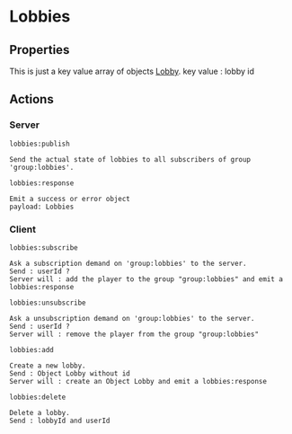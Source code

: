 # Lobbies

## Properties

This is just a key value array of objects [Lobby](./lobby.md).
key value : lobby id

## Actions

### **Server**

`lobbies:publish`
```
Send the actual state of lobbies to all subscribers of group 'group:lobbies'.
```

`lobbies:response`

```
Emit a success or error object
payload: Lobbies
```

### **Client**

`lobbies:subscribe`

```
Ask a subscription demand on 'group:lobbies' to the server.
Send : userId ?
Server will : add the player to the group "group:lobbies" and emit a lobbies:response
```

`lobbies:unsubscribe`

```
Ask a unsubscription demand on 'group:lobbies' to the server.
Send : userId ?
Server will : remove the player from the group "group:lobbies"
```

`lobbies:add`

```
Create a new lobby.
Send : Object Lobby without id
Server will : create an Object Lobby and emit a lobbies:response
```

`lobbies:delete`

```
Delete a lobby.
Send : lobbyId and userId 
```
